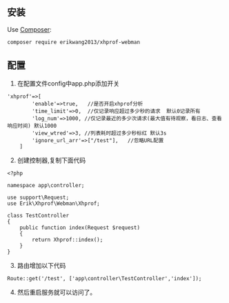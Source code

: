 

## 安装 ##

Use [Composer](https://github.com/composer/composer):
```sh
composer require erikwang2013/xhprof-webman
```

## 配置 ##

1. 在配置文件config中app.php添加开关

```
'xhprof'=>[
        'enable'=>true,   //是否开启xhprof分析
        'time_limit'=>0,  //仅记录响应超过多少秒的请求  默认0记录所有
        'log_num'=>1000, //仅记录最近的多少次请求(最大值有待观察，看日志、查看响应时间) 默认1000
        'view_wtred'=>3, //列表耗时超过多少秒标红 默认3s
        'ignore_url_arr'=>["/test"],   //忽略URL配置
    ]

```

2. 创建控制器,复制下面代码

```
<?php

namespace app\controller;

use support\Request;
use Erik\Xhprof\Webman\Xhprof;

class TestController
{
    public function index(Request $request)
    {
        return Xhprof::index();
    }
}

```

3. 路由增加以下代码
```
Route::get('/test', ['app\controller\TestController','index']);

```

4. 然后重启服务就可以访问了。